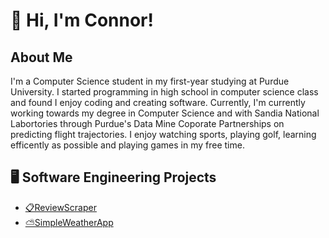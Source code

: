 # 👋 Hi, I'm Connor! 
## About Me
I'm a Computer Science student in my first-year studying at Purdue University. I started programming in high school in computer science class and found I enjoy coding and creating software. Currently, I'm currently working towards my degree in Computer Science and with Sandia National Labortories through Purdue's Data Mine Coporate Partnerships on predicting flight trajectories. I enjoy watching sports, playing golf, learning efficently as possible and playing games in my free time.
## 🖥️ Software Engineering Projects
- [📋ReviewScraper](https://github.com/cfederoff/ReviewScraper)
- [⛅️SimpleWeatherApp](https://github.com/cfederoff/WeatherApp)



<!--
**cfederoff/Cfederoff** is a ✨ _special_ ✨ repository because its `README.md` (this file) appears on your GitHub profile.

Here are some ideas to get you started:

- 🔭 I’m currently working on ...
- 🌱 I’m currently learning ...
- 👯 I’m looking to collaborate on ...
- 🤔 I’m looking for help with ...
- 💬 Ask me about ...
- 📫 How to reach me: ...
- 😄 Pronouns: ...
- ⚡ Fun fact: ...
-->
